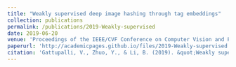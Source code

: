```yaml
---
title: "Weakly supervised deep image hashing through tag embeddings"
collection: publications
permalink: /publications/2019-Weakly-supervised
date: 2019-06-20
venue: 'Proceedings of the IEEE/CVF Conference on Computer Vision and Pattern Recognition'
paperurl: 'http://academicpages.github.io/files/2019-Weakly-supervised.pdf'
citation: 'Gattupalli, V., Zhuo, Y., & Li, B. (2019). &quot;Weakly supervised deep image hashing through tag embeddings.&quot; <i>Proceedings of the IEEE/CVF Conference on Computer Vision and Pattern Recognition</i>. (pp. 10375-10384)'
---
```



